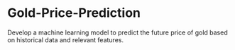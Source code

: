 # Gold-Price-Prediction
Develop a machine learning model to predict the future price of gold based on historical data and relevant features.
